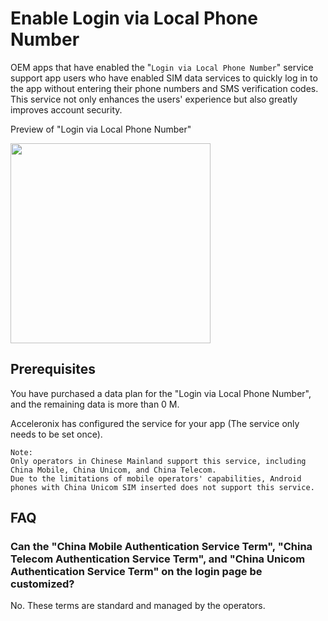 # Enable Login via Local Phone Number

OEM apps that have enabled the "`Login via Local Phone Number`" service support app users who have enabled SIM data services to quickly log in to the app without entering their phone numbers and SMS verification codes. This service not only enhances the users' experience but also greatly improves account security.

Preview of "Login via Local Phone Number"

<a data-fancybox title="img" href="/en/appDevelop/oemapp/onekey/onekey.png"><img style="width: 320px;" src="/en/appDevelop/oemapp/onekey/onekey.png"></a>



## Prerequisites

You have purchased a data plan for the "Login via Local Phone Number", and the remaining data is more than 0 M.

Acceleronix has configured the service for your app (The service only needs to be set once).

```
Note:
Only operators in Chinese Mainland support this service, including China Mobile, China Unicom, and China Telecom.
Due to the limitations of mobile operators' capabilities, Android phones with China Unicom SIM inserted does not support this service.
```


## FAQ

### Can the "China Mobile Authentication Service Term", "China Telecom Authentication Service Term", and "China Unicom Authentication Service Term" on the login page be customized?

No. These terms are standard and managed by the operators.

